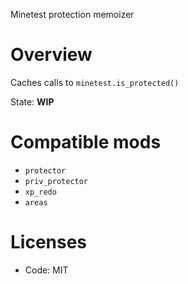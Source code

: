 Minetest protection memoizer

# Overview

Caches calls to `minetest.is_protected()`

State: **WIP**

# Compatible mods

* `protector`
* `priv_protector`
* `xp_redo`
* `areas`

# Licenses

* Code: MIT
